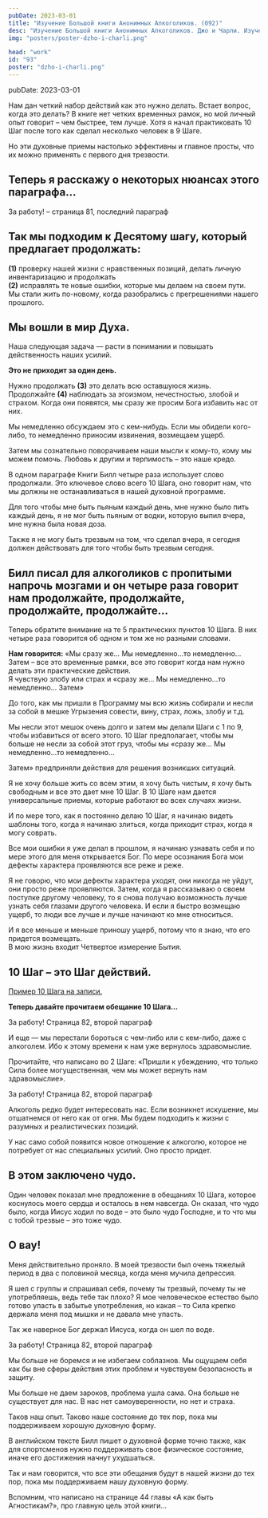 ```yaml
---
pubDate: 2023-03-01
title: "Изучение Большой книги Анонимных Алкоголиков. (092)"
desc: "Изучение Большой книги Анонимных Алкоголиков. Джо и Чарли. Изучение БК. (092)"
img: "posters/poster-dzho-i-charli.png"

head: "work"
id: "93"
poster: "dzho-i-charli.png"
---
```


pubDate: 2023-03-01

Нам дан четкий набор действий как это нужно делать. Встает вопрос, когда это делать? В книге нет четких временных рамок, но мой личный опыт говорит – чем быстрее, тем лучше. Хотя я начал практиковать 10 Шаг после того как сделал несколько человек в 9 Шаге.

Но эти духовные приемы настолько эффективны и главное просты, что их можно применять с первого дня трезвости.

## Теперь я расскажу о некоторых нюансах этого параграфа…

За работу! – страница 81, последний параграф

## Так мы подходим к Десятому шагу, который предлагает продолжать:

**(1)** проверку нашей жизни с нравственных позиций, делать личную инвентаризацию и продолжать <br>
**(2)** исправлять те новые ошибки, которые мы делаем на своем пути. <br>
Мы стали жить по-новому, когда разобрались с прегрешениями нашего прошлого.

## Мы вошли в мир Духа.

Наша следующая задача — расти в понимании и повышать действенность наших усилий.

**Это не приходит за один день.**

Нужно продолжать **(3)** это делать всю оставшуюся жизнь. <br>
Продолжайте **(4)** наблюдать за эгоизмом, нечестностью, злобой и страхом. Когда они появятся, мы сразу же просим Бога избавить нас от них.

Мы немедленно обсуждаем это с кем-нибудь. Если мы обидели кого-либо, то немедленно приносим извинения, возмещаем ущерб.

Затем мы сознательно поворачиваем наши мысли к кому-то, кому мы можем помочь. Любовь к другим и терпимость – это наше кредо.

В одном параграфе Книги Билл четыре раза использует слово продолжали. Это ключевое слово всего 10 Шага, оно говорит нам, что мы должны не останавливаться в нашей духовной программе.

Для того чтобы мне быть пьяным каждый день, мне нужно было пить каждый день, я не мог быть пьяным от водки, которую выпил вчера, мне нужна была новая доза.

Также я не могу быть трезвым на том, что сделал вчера, я сегодня должен действовать для того чтобы быть трезвым сегодня.

## Билл писал для алкоголиков с пропитыми напрочь мозгами и он четыре раза говорит нам продолжайте, продолжайте, продолжайте, продолжайте…

Теперь обратите внимание на те 5 практических пунктов 10 Шага. В них четыре раза говорится об одном и том же но разными словами.

**Нам говорится:** «Мы сразу же… Мы немедленно…то немедленно… Затем – все это временные рамки, все это говорит когда нам нужно делать эти практические действия. <br>
Я чувствую злобу или страх и «сразу же… Мы немедленно…то немедленно… Затем»

До того, как мы пришли в Программу мы всю жизнь собирали и несли за собой в мешке Угрызения совести, вину, страх, ложь, злобу и т.д.

Мы несли этот мешок очень долго и затем мы делали Шаги с 1 по 9, чтобы избавиться от всего этого. 10 Шаг предполагает, чтобы мы больше не несли за собой этот груз, чтобы мы «сразу же… Мы немедленно…то немедленно…

Затем» предприняли действия для решения возникших ситуаций.

Я не хочу больше жить со всем этим, я хочу быть чистым, я хочу быть свободным и все это дает мне 10 Шаг. В 10 Шаге нам дается универсальные приемы, которые работают во всех случаях жизни.

И по мере того, как я постоянно делаю 10 Шаг, я начинаю видеть шаблоны того, когда я начинаю злиться, когда приходит страх, когда я могу соврать.

Все мои ошибки я уже делал в прошлом, я начинаю узнавать себя и по мере этого для меня открывается Бог. По мере осознания Бога мои дефекты характера проявляются все реже и реже.

Я не говорю, что мои дефекты характера уходят, они никогда не уйдут, они просто реже проявляются. Затем, когда я рассказываю о своем поступке другому человеку, то я снова получаю возможность лучше узнать себя глазами другого человека. И если я быстро возмещаю ущерб, то люди все лучше и лучше начинают ко мне относиться.

И я все меньше и меньше приношу ущерб, потому что я знаю, что его придется возмещать. <br>
В мою жизнь входит Четвертое измерение Бытия.

## 10 Шаг – это Шаг действий.

<u>Пример 10 Шага на записи.</u>

**Теперь давайте прочитаем обещание 10 Шага…**

За работу! Страница 82, второй параграф

И еще — мы перестали бороться с чем-либо или с кем-либо, даже с алкоголем. Ибо к этому времени к нам уже вернулось здравомыслие.

Прочитайте, что написано во 2 Шаге: «Пришли к убеждению, что только Сила более могущественная, чем мы может вернуть нам здравомыслие».

За работу! Страница 82, второй параграф

Алкоголь редко будет интересовать нас. Если возникнет искушение, мы отшатнемся от него как от огня. Мы будем подходить к жизни с разумных и реалистических позиций.

У нас само собой появится новое отношение к алкоголю, которое не потребует от нас специальных усилий. Оно просто придет.

## В этом заключено чудо.

Один человек показал мне предложение в обещаниях 10 Шага, которое коснулось моего сердца и осталось в нем навсегда. Он сказал, что чудо было, когда Иисус ходил по воде – это было чудо Господне, и то что мы с тобой трезвые – это тоже чудо.

## О вау!

Меня действительно проняло. В моей трезвости был очень тяжелый период в два с половиной месяца, когда меня мучила депрессия.

Я шел с группы и спрашивал себя, почему ты трезвый, почему ты не употребляешь, ведь тебе так плохо? Я мое человеческое естество было готово упасть в забытье употребления, но какая – то Сила крепко держала меня под мышки и не давала мне упасть.

Так же наверное Бог держал Иисуса, когда он шел по воде.

За работу! Страница 82, второй параграф

Мы больше не боремся и не избегаем соблазнов. Мы ощущаем себя как бы вне сферы действия этих проблем и чувствуем безопасность и защиту.

Мы больше не даем зароков, проблема ушла сама. Она больше не существует для нас. В нас нет самоуверенности, но нет и страха.

Таков наш опыт. Таково наше состояние до тех пор, пока мы поддерживаем хорошую духовную форму.

В английском тексте Билл пишет о духовной форме точно также, как для спортсменов нужно поддерживать свое физическое состояние, иначе его достижения начнут ухудшаться.

Так и нам говорится, что все эти обещания будут в нашей жизни до тех пор, пока мы поддерживаем нашу духовную форму.

Вспомним, что написано на странице 44 главы «А как быть Агностикам?», про главную цель этой книги…
